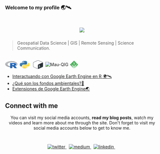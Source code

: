 
### Welcome to my profile 🌏🛰

<h1 align="center">
  <a href="https://git.io/typing-svg">
    <img src="https://readme-typing-svg.herokuapp.com/?lines=Hello!+👋;I+am+Mario+Caceres&center=true&size=25">
  </a>
</h1>

>Geospatial Data Science | GIS | Remote Sensing | Science Communication.

 <div style="display: inline_block"><br>
  <img align="center" alt="Mau-R" height="30" width="40" src="https://raw.githubusercontent.com/devicons/devicon/master/icons/r/r-original.svg">
  <img align="center" alt="Mau-Python" height="30" width="40" src="https://raw.githubusercontent.com/devicons/devicon/master/icons/python/python-original.svg">
  <img align="center" alt="Mau-Bash" height="30" width="40" src="https://raw.githubusercontent.com/devicons/devicon/master/icons/bash/bash-original.svg">
  <img align="center" alt="Mau-QIG" height="30" width="40" src="https://qgis.org/en/_downloads/19636e41148dfd0157ff0db3f7297069/qgis-icon64.svg">
  <img align="center" alt="Mau-GRASS-GIS" height="30" width="30" src="https://raw.githubusercontent.com/OSGeo/grass-website/master/static/images/favicon/android-chrome-192x192.png">
</div>



<!-- BLOG-POST-LIST:START -->
- [Interactuando con Google Earth Engine en R 🌍🛰](https://www.linkedin.com/pulse/interactuando-con-google-earth-engine-en-r-caceres-reyna/)
- [¿Qué son los fondos ambientales?🌳](https://www.linkedin.com/pulse/qu%C3%A9-son-los-fondos-ambientales-mario-fernando-caceres-reyna/)
- [Extensiones de Google Earth Engine🌏](https://www.linkedin.com/pulse/extensiones-de-google-earth-engine-mario-fernando-caceres-reyna/)
<!-- BLOG-POST-LIST:END -->



## Connect with me  
<p align="center">
  You can visit my social media accounts, <b>read my blog posts</b>, watch my videos and learn more about me through the site. Don't forget to visit my social media accounts below to get to know me. <br>


</p>  
<br>

<p align="center">
<a href="https://twitter.com/iremkomurcu" target="_blank">
<img src=https://img.shields.io/badge/twitter-%2300acee.svg?&style=for-the-badge&logo=twitter&logoColor=white alt=twitter style="margin-bottom: 5px;" />
</a> &nbsp;

<a href="https://www.facebook.com/mariocaceres25" target="_blank">
<img src=https://img.shields.io/badge/Facebook-1877F2?style=for-the-badge&logo=facebook&logoColor=white alt=medium style="margin-bottom: 5px;" />
</a> &nbsp;

<a href="https://www.linkedin.com/in/mariocaceres25/" target="_blank">
<img src=https://img.shields.io/badge/linkedin-%231E77B5.svg?&style=for-the-badge&logo=linkedin&logoColor=white alt=linkedin style="margin-bottom: 5px;" />
</a> &nbsp;


  
</div>  






<!--
**andresbadillo/andresbadillo** is a ✨ _special_ ✨ repository because its `README.md` (this file) appears on your GitHub profile.

Here are some ideas to get you started:

- 🔭 I’m currently working on ...
- 🌱 I’m currently learning ...
- 👯 I’m looking to collaborate on ...
- 🤔 I’m looking for help with ...
- 💬 Ask me about ...
- 📫 How to reach me: ...
- 😄 Pronouns: ...
- ⚡ Fun fact: ...
-->
